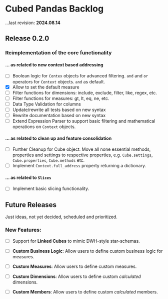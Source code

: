 # Cubed Pandas Backlog
...last revision: **2024.08.14**

## Release 0.2.0
### Reimplementation of the core functionality

#### ... as related to new context based addressing
- [ ] Boolean logic for `Contex` objects for advanced filtering. `and` and `or` operators for `Context` objects. `and` as default.
- [x] Allow to set the default measure 
- [ ] Filter functions for dimensions: include, exclude, filter, like, regex, etc.
- [ ] Filter functions for measures: gt, lt, eq, ne, etc.
- [ ] Data Type Validation for columns
- [ ] Update/rewrite all tests based on new syntax
- [ ] Rewrite documentation based on new syntax
- [ ] Extend Expression Parser to support basic filtering and mathematical operations on `Context` objects.
 
#### ... as related to clean up and feature consolidation
- [ ] Further Cleanup for Cube object.
      Move all none essential methods, properties and settings to respective properties,
      e.g. `Cube.settings`, `Cube.properties`, `Cube.methods` etc.  
- [ ] Implement `Context.full_address` property returning a dictionary. 

#### ... as related to `Slices`
- [ ] Implement basic slicing functionality.


## Future Releases

Just ideas, not yet decided, scheduled and prioritized.

### New Features:
- [ ] Support for **Linked Cubes** to mimic DWH-style star-schemas.
- [ ] **Custom Business Logic**: Allow users to define custom business logic for measures.
- [ ] **Custom Measures**: Allow users to define custom measures.
- [ ] **Custom Dimensions**: Allow users to define custom *calculated* dimensions.
- [ ] **Custom Members**: Allow users to define custom *calculated* members.

